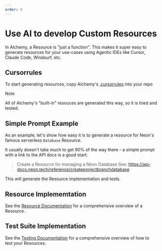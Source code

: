 ```yaml
---
order: 5
---
```


# Use AI to develop Custom Resources

In Alchemy, a Resource is "just a function". This makes it super easy to generate resources for your use-cases using Agentic IDEs like Cursor, Claude Code, Windsurf, etc.

## Cursorrules

To start generating resources, copy Alchemy's [.cursorrules](https://github.com/sam-goodwin/alchemy/blob/main/.cursorrules) into your repo

> [!NOTE]
> All of Alchemy's "built-in" resouces are generated this way, so it is tried and tested.

## Simple Prompt Example

As an example, let's show how easy it is to generate a resource for Neon's famous serverless `Database` Resource.

It usually doesn't take much to get 90% of the way there - a simple prompt with a link to the API docs is a good start:

> Create a Resource for managing a Neon Database
> See: https://api-docs.neon.tech/reference/createprojectbranchdatabase

This will generate the Resource implementation and tests.

## Resource Implememtation

See the [Resource Documentation](../concepts/resource.md) for a comprehensive overview of a Resource.

## Test Suite Implementation

See the [Testing Documentation](../concepts/testing.md) for a comprehensive overview of how to test your Resources.
